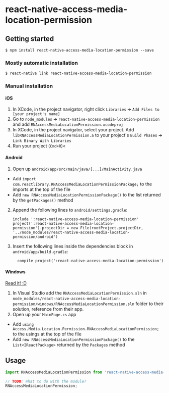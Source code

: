 
# react-native-access-media-location-permission

## Getting started

`$ npm install react-native-access-media-location-permission --save`

### Mostly automatic installation

`$ react-native link react-native-access-media-location-permission`

### Manual installation


#### iOS

1. In XCode, in the project navigator, right click `Libraries` ➜ `Add Files to [your project's name]`
2. Go to `node_modules` ➜ `react-native-access-media-location-permission` and add `RNAccessMediaLocationPermission.xcodeproj`
3. In XCode, in the project navigator, select your project. Add `libRNAccessMediaLocationPermission.a` to your project's `Build Phases` ➜ `Link Binary With Libraries`
4. Run your project (`Cmd+R`)<

#### Android

1. Open up `android/app/src/main/java/[...]/MainActivity.java`
  - Add `import com.reactlibrary.RNAccessMediaLocationPermissionPackage;` to the imports at the top of the file
  - Add `new RNAccessMediaLocationPermissionPackage()` to the list returned by the `getPackages()` method
2. Append the following lines to `android/settings.gradle`:
  	```
  	include ':react-native-access-media-location-permission'
  	project(':react-native-access-media-location-permission').projectDir = new File(rootProject.projectDir, 	'../node_modules/react-native-access-media-location-permission/android')
  	```
3. Insert the following lines inside the dependencies block in `android/app/build.gradle`:
  	```
      compile project(':react-native-access-media-location-permission')
  	```

#### Windows
[Read it! :D](https://github.com/ReactWindows/react-native)

1. In Visual Studio add the `RNAccessMediaLocationPermission.sln` in `node_modules/react-native-access-media-location-permission/windows/RNAccessMediaLocationPermission.sln` folder to their solution, reference from their app.
2. Open up your `MainPage.cs` app
  - Add `using Access.Media.Location.Permission.RNAccessMediaLocationPermission;` to the usings at the top of the file
  - Add `new RNAccessMediaLocationPermissionPackage()` to the `List<IReactPackage>` returned by the `Packages` method


## Usage
```javascript
import RNAccessMediaLocationPermission from 'react-native-access-media-location-permission';

// TODO: What to do with the module?
RNAccessMediaLocationPermission;
```
  